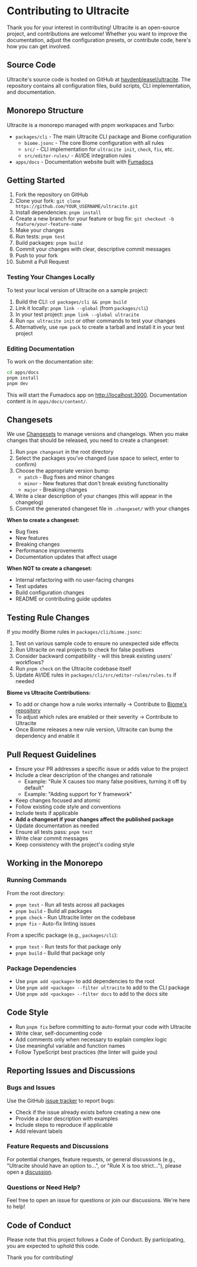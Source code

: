 # Contributing to Ultracite

Thank you for your interest in contributing! Ultracite is an open-source project, and contributions are welcome! Whether you want to improve the documentation, adjust the configuration presets, or contribute code, here's how you can get involved.

## Source Code

Ultracite's source code is hosted on GitHub at [haydenbleasel/ultracite](https://github.com/haydenbleasel/ultracite). The repository contains all configuration files, build scripts, CLI implementation, and documentation.

## Monorepo Structure

Ultracite is a monorepo managed with pnpm workspaces and Turbo:

- `packages/cli` - The main Ultracite CLI package and Biome configuration
  - `biome.jsonc` - The core Biome configuration with all rules
  - `src/` - CLI implementation for `ultracite init`, `check`, `fix`, etc.
  - `src/editor-rules/` - AI/IDE integration rules
- `apps/docs` - Documentation website built with [Fumadocs](https://fumadocs.dev/)

## Getting Started

1. Fork the repository on GitHub
2. Clone your fork: `git clone https://github.com/YOUR_USERNAME/ultracite.git`
3. Install dependencies: `pnpm install`
4. Create a new branch for your feature or bug fix: `git checkout -b feature/your-feature-name`
5. Make your changes
6. Run tests: `pnpm test`
7. Build packages: `pnpm build`
8. Commit your changes with clear, descriptive commit messages
9. Push to your fork
10. Submit a Pull Request

### Testing Your Changes Locally

To test your local version of Ultracite on a sample project:

1. Build the CLI: `cd packages/cli && pnpm build`
2. Link it locally: `pnpm link --global` (from `packages/cli`)
3. In your test project: `pnpm link --global ultracite`
4. Run `npx ultracite init` or other commands to test your changes
5. Alternatively, use `npm pack` to create a tarball and install it in your test project

### Editing Documentation

To work on the documentation site:

```bash
cd apps/docs
pnpm install
pnpm dev
```

This will start the Fumadocs app on [http://localhost:3000](http://localhost:3000). Documentation content is in `apps/docs/content/`.

## Changesets

We use [Changesets](https://github.com/changesets/changesets) to manage versions and changelogs. When you make changes that should be released, you need to create a changeset:

1. Run `pnpm changeset` in the root directory
2. Select the packages you've changed (use space to select, enter to confirm)
3. Choose the appropriate version bump:
   - `patch` - Bug fixes and minor changes
   - `minor` - New features that don't break existing functionality
   - `major` - Breaking changes
4. Write a clear description of your changes (this will appear in the changelog)
5. Commit the generated changeset file in `.changeset/` with your changes

**When to create a changeset:**
- Bug fixes
- New features
- Breaking changes
- Performance improvements
- Documentation updates that affect usage

**When NOT to create a changeset:**
- Internal refactoring with no user-facing changes
- Test updates
- Build configuration changes
- README or contributing guide updates

## Testing Rule Changes

If you modify Biome rules in `packages/cli/biome.jsonc`:

1. Test on various sample code to ensure no unexpected side effects
2. Run Ultracite on real projects to check for false positives
3. Consider backward compatibility - will this break existing users' workflows?
4. Run `pnpm check` on the Ultracite codebase itself
5. Update AI/IDE rules in `packages/cli/src/editor-rules/rules.ts` if needed

**Biome vs Ultracite Contributions:**
- To add or change how a rule works internally → Contribute to [Biome's repository](https://github.com/biomejs/biome)
- To adjust which rules are enabled or their severity → Contribute to Ultracite
- Once Biome releases a new rule version, Ultracite can bump the dependency and enable it

## Pull Request Guidelines

- Ensure your PR addresses a specific issue or adds value to the project
- Include a clear description of the changes and rationale
  - Example: "Rule X causes too many false positives, turning it off by default"
  - Example: "Adding support for Y framework"
- Keep changes focused and atomic
- Follow existing code style and conventions
- Include tests if applicable
- **Add a changeset if your changes affect the published package**
- Update documentation as needed
- Ensure all tests pass: `pnpm test`
- Write clear commit messages
- Keep consistency with the project's coding style

## Working in the Monorepo

### Running Commands

From the root directory:
- `pnpm test` - Run all tests across all packages
- `pnpm build` - Build all packages
- `pnpm check` - Run Ultracite linter on the codebase
- `pnpm fix` - Auto-fix linting issues

From a specific package (e.g., `packages/cli`):
- `pnpm test` - Run tests for that package only
- `pnpm build` - Build that package only

### Package Dependencies

- Use `pnpm add <package>` to add dependencies to the root
- Use `pnpm add <package> --filter ultracite` to add to the CLI package
- Use `pnpm add <package> --filter docs` to add to the docs site

## Code Style

- Run `pnpm fix` before committing to auto-format your code with Ultracite
- Write clear, self-documenting code
- Add comments only when necessary to explain complex logic
- Use meaningful variable and function names
- Follow TypeScript best practices (the linter will guide you)

## Reporting Issues and Discussions

### Bugs and Issues

Use the GitHub [issue tracker](https://github.com/haydenbleasel/ultracite/issues) to report bugs:

- Check if the issue already exists before creating a new one
- Provide a clear description with examples
- Include steps to reproduce if applicable
- Add relevant labels

### Feature Requests and Discussions

For potential changes, feature requests, or general discussions (e.g., "Ultracite should have an option to...", or "Rule X is too strict..."), please open a [discussion](https://github.com/haydenbleasel/ultracite/discussions).

### Questions or Need Help?

Feel free to open an issue for questions or join our discussions. We're here to help!

## Code of Conduct

Please note that this project follows a Code of Conduct. By participating, you are expected to uphold this code.

Thank you for contributing!
